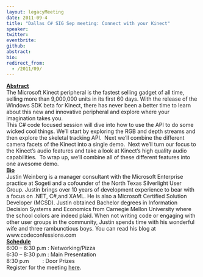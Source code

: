 ```yaml
---
layout: legacyMeeting
date: 2011-09-4
title: "Dallas C# SIG Sep meeting: Connect with your Kinect"
speaker:
twitter:
eventbrite:
github:
abstract:
bio:
redirect_from:
  - /2011/09/
---
```


<div id="_mcePaste"><strong><span style="text-decoration: underline;">Abstract</span></strong></div>
<div id="_mcePaste">The Microsoft Kinect peripheral is the fastest selling gadget of all time, selling more than 9,000,000 units in its first 60 days. With the release of the Windows SDK beta for Kinect, there has never been a better time to learn about this new and innovative peripheral and explore where your imagination takes you.</div>
<div id="_mcePaste">This C# code focused session will dive into how to use the API to do some wicked cool things. We&#8217;ll start by exploring the RGB and depth streams and then explore the skeletal tracking API. &nbsp;Next we&#8217;ll combine the different camera facets of the Kinect into a single demo. &nbsp;Next we&#8217;ll turn our focus to the Kinect&#8217;s audio features and take a look at Kinect&#8217;s high quality audio capabilities. &nbsp;To wrap up, we&#8217;ll combine all of these different features into one awesome demo.</div>
<div id="_mcePaste"><strong><span style="text-decoration: underline;">Bio</span></strong></div>
<div id="_mcePaste">Justin Weinberg is a manager consultant with the Microsoft Enterprise practice at Sogeti and a cofounder of the North Texas Silverlight User Group. Justin brings over 10 years of development experience to bear with a focus on .NET, C#,and XAML. He is also a Microsoft Certified Solution Developer (MCSD). Justin obtained Bachelor degrees in Information Decision Systems and Economics from Carnegie Mellon University where the school colors are indeed plaid. When not writing code or engaging with other user groups in the community, Justin spends time with his wonderful wife and three rambunctious boys. You can read his blog at www.codeconfessions.com</div>
<div id="_mcePaste"><span style="text-decoration: underline;"><strong>Schedule</strong></span></div>
<div id="_mcePaste">6:00 &#8211; 6:30 p.m : Networking/Pizza</div>
<div id="_mcePaste">6:30 &#8211; 8:30 p.m : Main Presentation</div>
<div id="_mcePaste">8:30 p.m &nbsp; &nbsp; &nbsp; &nbsp; : Door Prizes</div>
<div></div>
<div>Register for the meeting <a href="http://www.eventbrite.com/event/2058899223">here</a>.</div>

